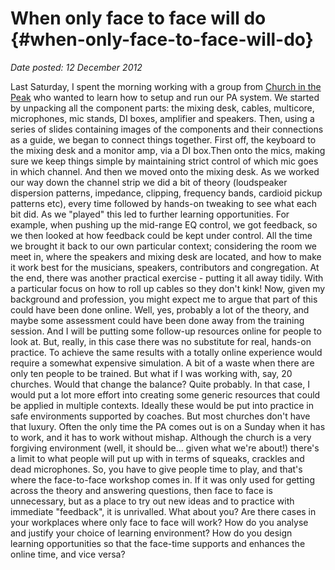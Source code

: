 # When only face to face will do {#when-only-face-to-face-will-do}

_Date posted: 12 December 2012_

Last Saturday, I spent the morning working with a group from [Church in the Peak](http://www.churchinthepeak.org.uk/) who wanted to learn how to setup and run our PA system. We started by unpacking all the component parts: the mixing desk, cables, multicore, microphones, mic stands, DI boxes, amplifier and speakers. Then, using a series of slides containing images of the components and their connections as a guide, we began to connect things together. First off, the keyboard to the mixing desk and a monitor amp, via a DI box.Then onto the mics, making sure we keep things simple by maintaining strict control of which mic goes in which channel. And then we moved onto the mixing desk. As we worked our way down the channel strip we did a bit of theory (loudspeaker dispersion patterns, impedance, clipping, frequency bands, cardioid pickup patterns etc), every time followed by hands-on tweaking to see what each bit did. As we "played" this led to further learning opportunities. For example, when pushing up the mid-range EQ control, we got feedback, so we then looked at how feedback could be kept under control. All the time we brought it back to our own particular context; considering the room we meet in, where the speakers and mixing desk are located, and how to make it work best for the musicians, speakers, contributors and congregation. At the end, there was another practical exercise - putting it all away tidily. With a particular focus on how to roll up cables so they don't kink! Now, given my background and profession, you might expect me to argue that part of this could have been done online. Well, yes, probably a lot of the theory, and maybe some assessment could have been done away from the training session. And I will be putting some follow-up resources online for people to look at. But, really, in this case there was no substitute for real, hands-on practice. To achieve the same results with a totally online experience would require a somewhat expensive simulation. A bit of a waste when there are only ten people to be trained. But what if I was working with, say, 20 churches. Would that change the balance? Quite probably. In that case, I would put a lot more effort into creating some generic resources that could be applied in multiple contexts. Ideally these would be put into practice in safe environments supported by coaches. But most churches don't have that luxury. Often the only time the PA comes out is on a Sunday when it has to work, and it has to work without mishap. Although the church is a very forgiving environment (well, it should be... given what we're about!) there's a limit to what people will put up with in terms of squeaks, crackles and dead microphones. So, you have to give people time to play, and that's where the face-to-face workshop comes in. If it was only used for getting across the theory and answering questions, then face to face is unnecessary, but as a place to try out new ideas and to practice with immediate "feedback", it is unrivalled. What about you? Are there cases in your workplaces where only face to face will work? How do you analyse and justify your choice of learning environment? How do you design learning opportunities so that the face-time supports and enhances the online time, and vice versa?